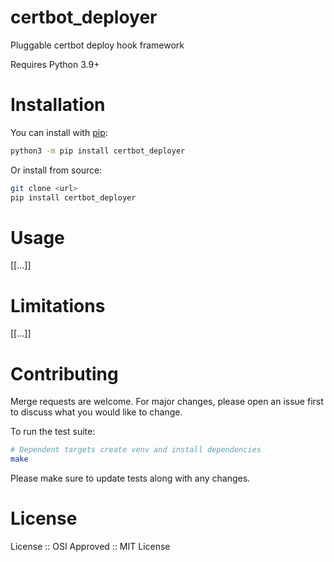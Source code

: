 certbot_deployer
===========

Pluggable certbot deploy hook framework

Requires Python 3.9+

# Installation

You can install with [pip]:

```sh
python3 -m pip install certbot_deployer
```

Or install from source:

```sh
git clone <url>
pip install certbot_deployer
```

# Usage

\[[...]\]

# Limitations

\[[...]\]

# Contributing

Merge requests are welcome. For major changes, please open an issue first to discuss what you would like to change.

To run the test suite:

```bash
# Dependent targets create venv and install dependencies
make
```

Please make sure to update tests along with any changes.

# License

License :: OSI Approved :: MIT License


[Icinga2]: https://en.wikipedia.org/wiki/Icinga
[Nagios Plugin Development Guidelines]: https://nagios-plugins.org/doc/guidelines.html
[Nagios]: https://en.wikipedia.org/wiki/Nagios
[pip]: https://pip.pypa.io/en/stable/

